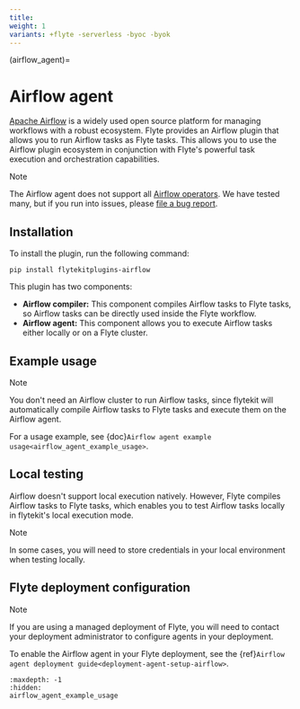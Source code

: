 ```yaml
---
title:
weight: 1
variants: +flyte -serverless -byoc -byok
---
```


(airflow_agent)=

# Airflow agent

[Apache Airflow](https://airflow.apache.org) is a widely used open source platform for managing workflows with a robust ecosystem. Flyte provides an Airflow plugin that allows you to run Airflow tasks as Flyte tasks.
This allows you to use the Airflow plugin ecosystem in conjunction with Flyte's powerful task execution and orchestration capabilities.

> [!NOTE]
> The Airflow agent does not support all [Airflow operators](https://airflow.apache.org/docs/apache-airflow/stable/core-concepts/operators.html). We have tested many, but if you run into issues, please [file a bug report](https://github.com/flyteorg/flyte/issues/new?assignees=&labels=bug%2Cuntriaged&projects=&template=bug_report.yaml&title=%5BBUG%5D+).

## Installation

To install the plugin, run the following command:

`pip install flytekitplugins-airflow`

This plugin has two components:
* **Airflow compiler:** This component compiles Airflow tasks to Flyte tasks, so Airflow tasks can be directly used inside the Flyte workflow.
* **Airflow agent:** This component allows you to execute Airflow tasks either locally or on a Flyte cluster.

## Example usage

> [!NOTE]
> 
> You don't need an Airflow cluster to run Airflow tasks, since flytekit will
> automatically compile Airflow tasks to Flyte tasks and execute them on the Airflow agent.
> 

For a usage example, see {doc}`Airflow agent example usage<airflow_agent_example_usage>`.

## Local testing

Airflow doesn't support local execution natively. However, Flyte compiles Airflow tasks to Flyte tasks,
which enables you to test Airflow tasks locally in flytekit's local execution mode.


> [!NOTE]
> 
> In some cases, you will need to store credentials in your local environment when testing locally.
> 

## Flyte deployment configuration

> [!NOTE]
> If you are using a managed deployment of Flyte, you will need to contact your deployment administrator to configure agents in your deployment.

To enable the Airflow agent in your Flyte deployment, see the {ref}`Airflow agent deployment guide<deployment-agent-setup-airflow>`.

```{toctree}
:maxdepth: -1
:hidden:
airflow_agent_example_usage
```
